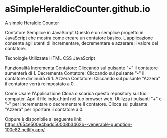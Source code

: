 # aSimpleHeraldicCounter.github.io
A simple Heraldic Counter

Contatore Semplice in JavaScript
Questo è un semplice progetto in JavaScript che mostra come creare un contatore basico. L'applicazione consente agli utenti di incrementare, decrementare e azzerare il valore del contatore.

Tecnologie Utilizzate
HTML
CSS
JavaScript

Funzionalità
Incrementa Contatore: Cliccando sul pulsante "+" il contatore aumenterà di 1.
Decrementa Contatore: Cliccando sul pulsante "-" il contatore diminuirà di 1.
Azzera Contatore: Cliccando sul pulsante "Azzera" il contatore verrà reimpostato a 0.

Come Usare l'Applicazione
Clona o scarica questo repository sul tuo computer.
Apri il file index.html nel tuo browser web.
Utilizza i pulsanti "+" e "-" per incrementare o decrementare il contatore.
Clicca sul pulsante "Azzera" per riportare il contatore a 0.

Oppure è disponibile al seguente link: https://654e500e4badc50008b3462b--venerable-gumption-100e82.netlify.app/